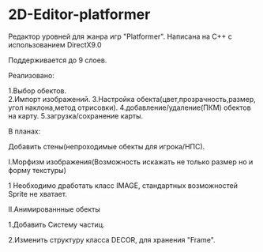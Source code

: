 # 2D-Editor-platformer
Редактор уровней для жанра игр "Platformer". Написана на С++ с использованием DirectX9.0

Поддерживается до 9 слоев.

Реализовано:

1.Выбор обектов.</br>
2.Импорт изображений.
3.Настройка обекта(цвет,прозрачность,размер, угол наклона,метод отрисовки).
4.добавление/удаление(ПКМ) обектов на карту.
5.загрузка/сохранение карты.


В планах:

Добавить стены(непроходимые обекты для игрока/НПС).

I.Морфизм изображения(Возможность искажать не только размер но и форму текстуры)

  1 Необходимо дработать класс IMAGE, стандартных возможностей Sprite не хватает.

II.Анимированнные обекты

  1.Добавить Систему частиц.
  
  2.Изменить структуру класса DECOR, для хранения "Frame".
  
